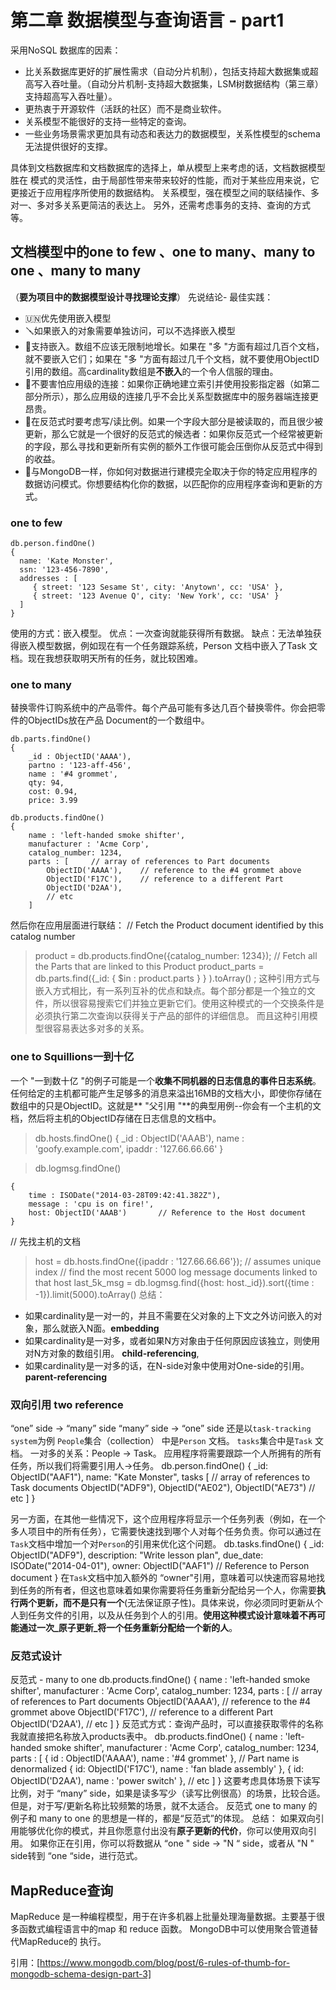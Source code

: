# 第二章 数据模型与查询语言 - part1

采用NoSQL 数据库的因素：
- 比关系数据库更好的扩展性需求（自动分片机制），包括支持超大数据集或超高写入吞吐量。（自动分片机制-支持超大数据集，LSM树数据结构（第三章）支持超高写入吞吐量）。
- 更热衷于开源软件（活跃的社区）而不是商业软件。
- 关系模型不能很好的支持一些特定的查询。
- 一些业务场景需求更加具有动态和表达力的数据模型，关系性模型的schema无法提供很好的支撑。

具体到文档数据库和文档数据库的选择上，单从模型上来考虑的话，文档数据模型胜在 模式的灵活性，由于局部性带来带来较好的性能，而对于某些应用来说，它更接近于应用程序所使用的数据结构。
关系模型，强在模型之间的联结操作、多对一、多对多关系更简洁的表达上。
另外，还需考虑事务的支持、查询的方式等。

## 文档模型中的one to few 、one to many、many to one 、many to many
（**要为项目中的数据模型设计寻找理论支撑**）
先说结论- 最佳实践：
- 🇺🇳优先使用嵌入模型
- 🪛如果嵌入的对象需要单独访问，可以不选择嵌入模型
- 🤏支持嵌入。数组不应该无限制地增长。如果在 "多 "方面有超过几百个文档，就不要嵌入它们；如果在 "多 "方面有超过几千个文档，就不要使用ObjectID引用的数组。高cardinality数组是**不嵌入**的一个令人信服的理由。
- 🔗不要害怕应用级的连接：如果你正确地建立索引并使用投影指定器（如第二部分所示），那么应用级的连接几乎不会比关系型数据库中的服务器端连接更昂贵。
- 💢在反范式时要考虑写/读比例。如果一个字段大部分是被读取的，而且很少被更新，那么它就是一个很好的反范式的候选者：如果你反范式一个经常被更新的字段，那么寻找和更新所有实例的额外工作很可能会压倒你从反范式中得到的收益。
- 🦅与MongoDB一样，你如何对数据进行建模完全取决于你的特定应用程序的数据访问模式。你想要结构化你的数据，以匹配你的应用程序查询和更新的方式。
### one to few
```
db.person.findOne()
{
  name: 'Kate Monster',
  ssn: '123-456-7890',
  addresses : [
     { street: '123 Sesame St', city: 'Anytown', cc: 'USA' },
     { street: '123 Avenue Q', city: 'New York', cc: 'USA' }
  ]
}
```
使用的方式：嵌入模型。
优点：一次查询就能获得所有数据。
缺点：无法单独获得嵌入模型数据，例如现在有一个任务跟踪系统，Person 文档中嵌入了Task 文档。现在我想获取明天所有的任务，就比较困难。
### one to many
替换零件订购系统中的产品零件。每个产品可能有多达几百个替换零件。你会把零件的ObjectIDs放在产品 Document的一个数组中。
```
db.parts.findOne()
{
    _id : ObjectID('AAAA'),
    partno : '123-aff-456',
    name : '#4 grommet',
    qty: 94,
    cost: 0.94,
    price: 3.99

db.products.findOne()
{
    name : 'left-handed smoke shifter',
    manufacturer : 'Acme Corp',
    catalog_number: 1234,
    parts : [     // array of references to Part documents
        ObjectID('AAAA'),    // reference to the #4 grommet above
        ObjectID('F17C'),    // reference to a different Part
        ObjectID('D2AA'),
        // etc
    ]
```
然后你在应用层面进行联结：
 // Fetch the Product document identified by this catalog number
> product = db.products.findOne({catalog_number: 1234});
   // Fetch all the Parts that are linked to this Product
> product_parts = db.parts.find({_id: { $in : product.parts } } ).toArray() ;
这种引用方式与嵌入方式相比，有一系列互补的优点和缺点。每个部分都是一个独立的文件，所以很容易搜索它们并独立更新它们。使用这种模式的一个交换条件是必须执行第二次查询以获得关于产品的部件的详细信息。
而且这种引用模型很容易表达多对多的关系。
### one to Squillions一到十亿
一个 "一到数十亿 "的例子可能是一个**收集不同机器的日志信息的事件日志系统**。任何给定的主机都可能产生足够多的消息来溢出16MB的文档大小，即使你存储在数组中的只是ObjectID。这就是** "父引用 "**的典型用例--你会有一个主机的文档，然后将主机的ObjectID存储在日志信息的文档中。
> db.hosts.findOne()
{
    _id : ObjectID('AAAB'),
    name : 'goofy.example.com',
    ipaddr : '127.66.66.66'
}

>db.logmsg.findOne()
```
{
    time : ISODate("2014-03-28T09:42:41.382Z"),
    message : 'cpu is on fire!',
    host: ObjectID('AAAB')       // Reference to the Host document
}
```

  // 先找主机的文档
> host = db.hosts.findOne({ipaddr : '127.66.66.66'});  // assumes unique index
   // find the most recent 5000 log message documents linked to that host
> last_5k_msg = db.logmsg.find({host: host._id}).sort({time : -1}).limit(5000).toArray()
总结：
- 如果cardinality是一对一的，并且不需要在父对象的上下文之外访问嵌入的对象，那么就嵌入N面。**embedding**
- 如果cardinality是一对多，或者如果N方对象由于任何原因应该独立，则使用对N方对象的数组引用。 **child-referencing**,
- 如果cardinality是一对多的话，在N-side对象中使用对One-side的引用。 **parent-referencing**
### 双向引用 two reference
“one” side -\> “many” side
“many” side -\> “one” side
还是以`task-tracking system`为例
`People`集合（collection） 中是`Person` 文档。
`tasks`集合中是`Task` 文档。
一对多的关系：People -\> Task。
应用程序将需要跟踪一个人所拥有的所有任务，所以我们将需要引用人-\>任务。
db.person.findOne()
{
    _id: ObjectID("AAF1"),
    name: "Kate Monster",
    tasks [     // array of references to Task documents
        ObjectID("ADF9"), 
        ObjectID("AE02"),
        ObjectID("AE73") 
        // etc
    ]
}


另一方面，在其他一些情况下，这个应用程序将显示一个任务列表（例如，在一个多人项目中的所有任务），它需要快速找到哪个人对每个任务负责。你可以通过在`Task`文档中增加一个对`Person`的引用来优化这个问题。
db.tasks.findOne()
{
    _id: ObjectID("ADF9"), 
    description: "Write lesson plan",
    due_date:  ISODate("2014-04-01"),
    owner: ObjectID("AAF1")     // Reference to Person document
}
在`Task`文档中加入额外的 “owner"引用，意味着可以快速而容易地找到任务的所有者，但这也意味着如果你需要将任务重新分配给另一个人，你需要**执行两个更新，而不是只有一个**(无法保证原子性)。具体来说，你必须同时更新从个人到任务文件的引用，以及从任务到个人的引用。**使用这种模式设计意味着不再可能通过一次\_原子更新\_将一个任务重新分配给一个新的人**。
### 反范式设计
反范式 - many to one
db.products.findOne()
{
    name : 'left-handed smoke shifter',
    manufacturer : 'Acme Corp',
    catalog_number: 1234,
    parts : [     // array of references to Part documents
        ObjectID('AAAA'),    // reference to the #4 grommet above
        ObjectID('F17C'),    // reference to a different Part
        ObjectID('D2AA'),
        // etc
    ]
}
反范式方式：查询产品时，可以直接获取零件的名称
我就直接把名称放入products表中。
db.products.findOne()
{
    name : 'left-handed smoke shifter',
    manufacturer : 'Acme Corp',
    catalog_number: 1234,
    parts : [
        { id : ObjectID('AAAA'), name : '#4 grommet' },         // Part name is denormalized
        { id: ObjectID('F17C'), name : 'fan blade assembly' },
        { id: ObjectID('D2AA'), name : 'power switch' },
        // etc
    ]
}
这要考虑具体场景下读写比例，对于 “many” side，如果是读多写少（读写比例很高）的场景，比较合适。但是，对于写/更新名称比较频繁的场景，就不太适合。
反范式 one to many 的例子和 many to one 的思想是一样的，都是“反范式”的体现。
总结：
如果双向引用能够优化你的模式，并且你愿意付出没有**原子更新的代价**，你可以使用双向引用。
如果你正在引用，你可以将数据从 “one " side -\> "N “ side，或者从 "N " side转到 “one “side，进行范式。


## MapReduce查询
MapReduce 是一种编程模型，用于在许多机器上批量处理海量数据。主要基于很多函数式编程语言中的map 和 reduce 函数。
MongoDB中可以使用聚合管道替代MapReduce的 执行。

引用：[https://www.mongodb.com/blog/post/6-rules-of-thumb-for-mongodb-schema-design-part-3]
